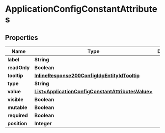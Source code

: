 
# ApplicationConfigConstantAttributes

## Properties
Name | Type | Description | Notes
------------ | ------------- | ------------- | -------------
**label** | **String** |  |  [optional]
**readOnly** | **Boolean** |  |  [optional]
**tooltip** | [**InlineResponse200ConfigIdpEntityIdTooltip**](InlineResponse200ConfigIdpEntityIdTooltip.md) |  |  [optional]
**type** | **String** |  |  [optional]
**value** | [**List&lt;ApplicationConfigConstantAttributesValue&gt;**](ApplicationConfigConstantAttributesValue.md) |  |  [optional]
**visible** | **Boolean** |  |  [optional]
**mutable** | **Boolean** |  |  [optional]
**required** | **Boolean** |  |  [optional]
**position** | **Integer** |  |  [optional]



